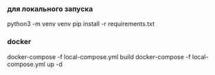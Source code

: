 

### для локального запуска

python3 -m venv venv
pip install -r requirements.txt

### docker
docker-compose -f local-compose.yml build
docker-compose -f local-compose.yml up -d